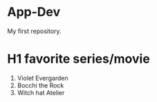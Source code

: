 # App-Dev
My first repository.
# H1 favorite series/movie
1. Violet Evergarden
2. Bocchi the Rock
3. Witch hat Atelier
